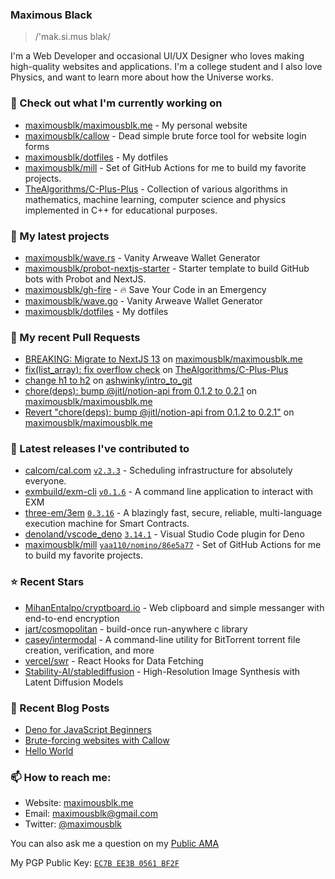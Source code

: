 ### Maximous Black

> /'mak.si.mus blak/

I'm a Web Developer and occasional UI/UX Designer who loves making high-quality websites and applications. I'm a college
student and I also love Physics, and want to learn more about how the Universe works.

### 👷 Check out what I'm currently working on

- [maximousblk/maximousblk.me](https://github.com/maximousblk/maximousblk.me) - My personal website
- [maximousblk/callow](https://github.com/maximousblk/callow) - Dead simple brute force tool for website login forms
- [maximousblk/dotfiles](https://github.com/maximousblk/dotfiles) - My dotfiles
- [maximousblk/mill](https://github.com/maximousblk/mill) - Set of GitHub Actions for me to build my favorite projects.
- [TheAlgorithms/C-Plus-Plus](https://github.com/TheAlgorithms/C-Plus-Plus) - Collection of various algorithms in mathematics, machine learning, computer science and physics implemented in C&#43;&#43; for educational purposes.

### 🌱 My latest projects

- [maximousblk/wave.rs](https://github.com/maximousblk/wave.rs) - Vanity Arweave Wallet Generator
- [maximousblk/probot-nextjs-starter](https://github.com/maximousblk/probot-nextjs-starter) - Starter template to build GitHub bots with Probot and NextJS.
- [maximousblk/gh-fire](https://github.com/maximousblk/gh-fire) - 🔥 Save Your Code in an Emergency
- [maximousblk/wave.go](https://github.com/maximousblk/wave.go) - Vanity Arweave Wallet Generator
- [maximousblk/dotfiles](https://github.com/maximousblk/dotfiles) - My dotfiles

### 🔨 My recent Pull Requests

- [BREAKING: Migrate to NextJS 13](https://github.com/maximousblk/maximousblk.me/pull/568) on [maximousblk/maximousblk.me](https://github.com/maximousblk/maximousblk.me)
- [fix(list_array): fix overflow check](https://github.com/TheAlgorithms/C-Plus-Plus/pull/1983) on [TheAlgorithms/C-Plus-Plus](https://github.com/TheAlgorithms/C-Plus-Plus)
- [change h1 to h2](https://github.com/ashwinky/intro_to_git/pull/1) on [ashwinky/intro_to_git](https://github.com/ashwinky/intro_to_git)
- [chore(deps): bump @jitl/notion-api from 0.1.2 to 0.2.1](https://github.com/maximousblk/maximousblk.me/pull/406) on [maximousblk/maximousblk.me](https://github.com/maximousblk/maximousblk.me)
- [Revert &#34;chore(deps): bump @jitl/notion-api from 0.1.2 to 0.2.1&#34;](https://github.com/maximousblk/maximousblk.me/pull/405) on [maximousblk/maximousblk.me](https://github.com/maximousblk/maximousblk.me)

### 🔭 Latest releases I've contributed to

- [calcom/cal.com](https://github.com/calcom/cal.com) [`v2.3.3`](https://github.com/calcom/cal.com/releases/tag/v2.3.3) - Scheduling infrastructure for absolutely everyone.
- [exmbuild/exm-cli](https://github.com/exmbuild/exm-cli) [`v0.1.6`](https://github.com/exmbuild/exm-cli/releases/tag/v0.1.6) - A command line application to interact with EXM
- [three-em/3em](https://github.com/three-em/3em) [`0.3.16`](https://github.com/three-em/3em/releases/tag/0.3.16) - A blazingly fast, secure, reliable, multi-language execution machine for Smart Contracts.
- [denoland/vscode_deno](https://github.com/denoland/vscode_deno) [`3.14.1`](https://github.com/denoland/vscode_deno/releases/tag/3.14.1) - Visual Studio Code plugin for Deno
- [maximousblk/mill](https://github.com/maximousblk/mill) [`yaa110/nomino/86e5a77`](https://github.com/maximousblk/mill/releases/tag/yaa110/nomino/86e5a77) - Set of GitHub Actions for me to build my favorite projects.

### ⭐ Recent Stars

- [MihanEntalpo/cryptboard.io](https://github.com/MihanEntalpo/cryptboard.io) - Web clipboard and simple messanger with end-to-end encryption
- [jart/cosmopolitan](https://github.com/jart/cosmopolitan) - build-once run-anywhere c library
- [casey/intermodal](https://github.com/casey/intermodal) - A command-line utility for BitTorrent torrent file creation, verification, and more
- [vercel/swr](https://github.com/vercel/swr) - React Hooks for Data Fetching
- [Stability-AI/stablediffusion](https://github.com/Stability-AI/stablediffusion) - High-Resolution Image Synthesis with Latent Diffusion Models

### 📰 Recent Blog Posts

- [Deno for JavaScript Beginners](https://maximousblk.me/posts/deno-for-javascript-beginners)
- [Brute-forcing websites with Callow](https://maximousblk.me/posts/brute-forcing-websites-with-callow)
- [Hello World](https://maximousblk.me/posts/hello-world)

### 📫 How to reach me:

- Website: [maximousblk.me](https://maximousblk.me/)
- Email: [maximousblk@gmail.com](mailto:maximousblk@gmail.com)
- Twitter: [@maximousblk](https://twitter.com/maximousblk)

You can also ask me a question on my [Public AMA](https://github.com/maximousblk/maximousblk/discussions/new?category=ama)

My PGP Public Key: [`EC7B EE3B 0561 BF2F`](https://keybase.io/maximousblk/pgp_keys.asc)
